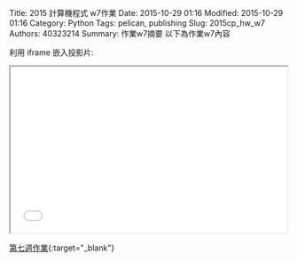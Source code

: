 Title: 2015 計算機程式 w7作業
Date: 2015-10-29 01:16
Modified: 2015-10-29 01:16
Category: Python
Tags: pelican, publishing
Slug: 2015cp_hw_w7
Authors: 40323214
Summary: 作業w7摘要
以下為作業w7內容

利用 iframe 嵌入投影片:

<iframe src="40323214_cp_w7.html" width="500" height="300"></iframe>

[第七週作業](40323214_cp_w7.html){:target="_blank"}

